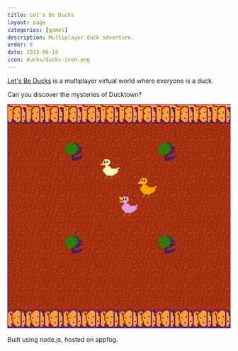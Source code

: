 ```yaml
---
title: Let's Be Ducks
layout: page
categories: [games]
description: Multiplayer duck adventure.
order: 6
date: 2013-06-19
icon: ducks/ducks-icon.png
---
```


<div><a href="http://ducks.hp.af.cm" onClick="_gaq.push(['_trackEvent','Download','Game',this.href]);; ">Let's Be Ducks</a> is a multiplayer virtual world where everyone is a duck.</div>

Can you discover the mysteries of Ducktown?

<img src="ducks-screenshot.png">

Built using node.js, hosted on appfog.